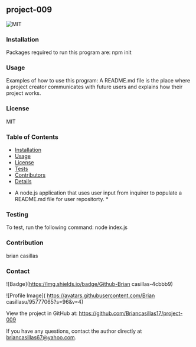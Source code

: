 
## project-009 


![MIT](http://img.shields.io/badge/license-MIT-brightgreen.svg) 
### Installation
Packages required to run this program are: npm init

### Usage
Examples of how to use this program: A README.md file is the place where a project creator communicates with future users and explains how their project works.

### License
MIT

 
  
### Table of Contents
- [Installation](#installation)
- [Usage](#usage)
- [License](#license)
- [Tests](#tests)
- [Contributors](#contributors)
- [Details](#details)
* A node.js application that uses user input from inquirer to populate a README.md file for user repositorty. *

### Testing
To test, run the following command: node index.js

### Contribution
brian casillas

### Contact

![Badge](https://img.shields.io/badge/Github-Brian casillas-4cbbb9) 

![Profile Image](  https://avatars.githubusercontent.com/Brian casillasu/95777065?s=96&v=4)

View the project in GitHub at: https://github.com/Briancasillas17/project-009

If you have any questions, contact the author directly at briancasillas67@yahoo.com.